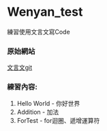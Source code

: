 # Wenyan_test
練習使用文言文寫Code

### 原始網站
[文言文git](https://github.com/wenyan-lang/wenyan/blob/master/README.zh-Hant.md)

### 練習內容:
1. Hello World - 你好世界
2. Addition - 加法
3. ForTest - for迴圈、遞增運算符
